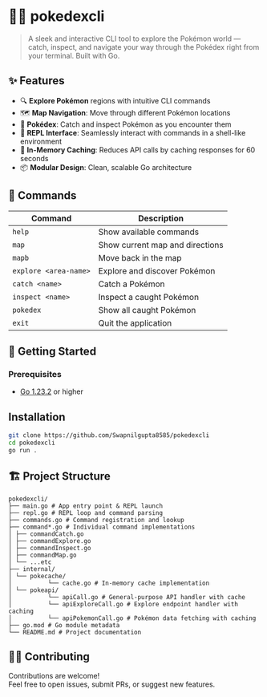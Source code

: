 
# 🐦‍🔥 pokedexcli

>  A sleek and interactive CLI tool to explore the Pokémon world — catch, inspect, and navigate your way through the Pokédex right from your terminal. Built with Go.

## ✨ Features

- 🔍 **Explore Pokémon** regions with intuitive CLI commands  
- 🗺️ **Map Navigation**: Move through different Pokémon locations  
- 🎒 **Pokédex**: Catch and inspect Pokémon as you encounter them  
- 🧠 **REPL Interface**: Seamlessly interact with commands in a shell-like environment  
- 💾 **In-Memory Caching**: Reduces API calls by caching responses for 60 seconds 
- 📦 **Modular Design**: Clean, scalable Go architecture


## 🧰 Commands

| Command            | Description                          |
|--------------------|--------------------------------------|
| `help`             | Show available commands              |
| `map`              | Show current map and directions      |
| `mapb`             | Move back in the map                 |
| `explore <area-name>`| Explore and discover Pokémon         |
| `catch <name>`     | Catch a Pokémon                      |
| `inspect <name>`   | Inspect a caught Pokémon             |
| `pokedex`          | Show all caught Pokémon              |
| `exit`             | Quit the application                 |

## 🚀 Getting Started

### Prerequisites

- [Go 1.23.2](https://go.dev/dl/) or higher

## Installation

```bash
git clone https://github.com/Swapnilgupta8585/pokedexcli
cd pokedexcli
go run .
```

## 🏗️ Project Structure
```
pokedexcli/
├── main.go # App entry point & REPL launch
├── repl.go # REPL loop and command parsing
├── commands.go # Command registration and lookup
├── command*.go # Individual command implementations
│ ├── commandCatch.go
│ ├── commandExplore.go
│ ├── commandInspect.go
│ ├── commandMap.go
│ └── ...etc
├── internal/
│ └── pokecache/
│          └── cache.go # In-memory cache implementation
│ └── pokeapi/
│          └── apiCall.go # General-purpose API handler with cache
│          └── apiExploreCall.go # Explore endpoint handler with caching
│          └── apiPokemonCall.go # Pokémon data fetching with caching
├── go.mod # Go module metadata
└── README.md # Project documentation
```

## 🧑‍💻 Contributing

Contributions are welcome!  
Feel free to open issues, submit PRs, or suggest new features.

